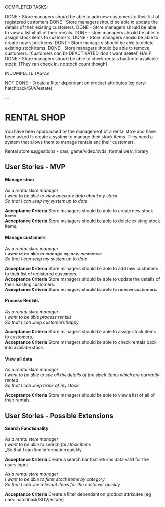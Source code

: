COMPLETED TASKS:

DONE - Store managers should be able to add new customers to their list of registered customers
DONE - Store managers should be able to update the details of their existing customers.
DONE - Store managers should be able to view a list of all of their rentals.
DONE - store managers should be able to assign stock items to customers.
DONE - Store managers should be able to create new stock items.
DONE - Store managers should be able to delete existing stock items.
DONE - Store managers should be able to remove customers. [Customers can be DEACTIVATED, don't want delete!]
HALF DONE - Store managers should be able to check rentals back into available stock. [They can check in, no stock count though]

INCOMPLETE TASKS:

NOT DONE - Create a filter dependant on product attributes (eg cars: hatchback/SUV/estate)

--
# RENTAL SHOP

You have been approached by the management of a rental store and have been asked to create a system to manage their stock items.  They need a system that allows them to manage rentals and their customers.

Rental store suggestions - cars, game/video/dvds, formal wear, library

## User Stories - MVP

#### Manage stock

_As a rental store manager_<br />
_I want to be able to view accurate data about my stock_<br />
_So that I can keep my system up to date_<br />

**Acceptance Criteria** Store managers should be able to create new stock items. <br />
**Acceptance Criteria** Store managers should be able to delete existing stock items. <br />


#### Manage customers


_As a rental store manager_<br />
_I want to be able to manage my new customers_<br />
_So that I can keep my system up to date_<br />

**Acceptance Criteria** Store managers should be able to add new customers to their list of registered customers. <br />
**Acceptance Criteria** Store managers should be able to update the details of their existing customers. <br />
**Acceptance Criteria** Store managers should be able to remove customers.

#### Process Rentals

_As a rental store manager_<br />
_I want to be able process rentals_<br />
_So that I can keep customers happy_<br />

**Acceptance Criteria** Store managers should be able to assign stock items to customers. <br />
**Acceptance Criteria** Store managers should be able to check rentals back into availabe stock. <br />


#### View all data

_As a rental store manager_<br />
_I want to be able to see all the details of the stock items which are currently rented_<br />
_So that I can keep track of my stock_<br />

**Acceptance Criteria** Store managers should be able to view a list of all of their rentals.


## User Stories - Possible Extensions

#### Search Functionality
_As a rental store manager_<br />
_I want to be able to search for stock items_<br />
_So that I can find information quickly<br />

**Acceptance Criteria** Create a search bar that returns data valid for the users input

_As a rental store manager_<br />
_I want to be able to filter stock items by category_<br />
_So that I can see relevant items for the customer quickly_<br />

**Acceptance Criteria** Create a filter dependant on product attributes (eg cars: hatchback/SUV/estate)
